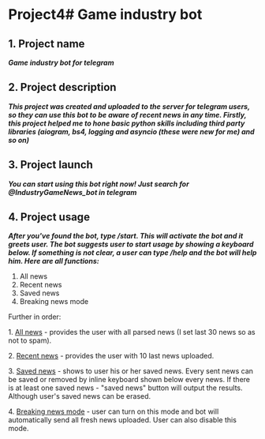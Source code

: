<h1>Project4# Game industry bot</h1>

<h2>1. Project name</h2>
<div><b><i>Game industry bot for telegram</i></b></div>
<h2>2. Project description</h2>
<div><b><i>This project was created and uploaded to the server for telegram users, so they can use this bot to be aware of recent news in any time. Firstly, this project helped me to hone basic python skills including third party libraries (aiogram, bs4, logging and asyncio (these were new for me) and so on)</i></b></div>
<h2>3. Project launch</h2>
<div><b><i>You can start using this bot right now! Just search for @IndustryGameNews_bot in telegram</i></b></div>
<h2>4. Project usage</h2>
<div><b><i>After you've found the bot, type /start. This will activate the bot and it greets user. The bot suggests user to start usage by showing a keyboard below. If something is not clear, a user can type /help and the bot will help him. Here are all functions:</i></b></div>
<ol>
<li>All news</li>
<li>Recent news</li>
<li>Saved news</li>
<li>Breaking news mode</li></ol>
<p>Further in order:</p>
<div>1. <u>All news</u> - provides the user with all parsed news (I set last 30 news so as not to spam).</div>
<p></p>
<div>2. <u>Recent news</u> - provides the user with 10 last news uploaded.</div>
<p></p>
<div>3. <u>Saved news</u> - shows to user his or her saved news. Every sent news can be saved or removed by inline keyboard shown below every news. If there is at least one saved news - "saved news" button will output the results. Although user's saved news can be erased.</div>
<p></p>
<div>4. <u>Breaking news mode</u> - user can turn on this mode and bot will automatically send all fresh news uploaded. User can also disable this mode.</div>